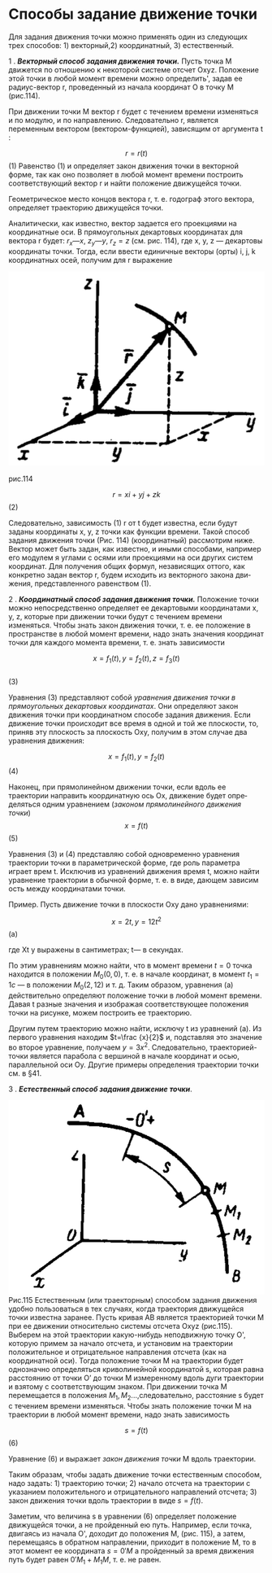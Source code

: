 # Способы задание движение точки
Для задания движения точки можно применять один из следую­щих трех способов: 1) векторный,2) координатный, 3) естественный.

1 . ***Векторный способ задания движения точки.*** Пусть точка М движется по отношению к некоторой си­стеме отсчет Охуz. Положение этой точки в любой момент времени можно определить', задав ее радиус-вектор r, проведенный из на­чала координат О в точку М (рис.114). 

При движении точки М вектор r будет с течением времени изме­няться и по модулю, и по направлению. Следовательно r, является переменным вектором (вектором-функцией), зависящим от аргу­мента t :

$$r=r(t)$$
(1)
Равенство (1) и определяет закон движения точки в векторной форме, так как оно позволяет в любой момент времени построить соответствующий вектор r и найти положение движущейся точки. 

Геометрическое место концов вектора r, т. е. годограф этого век­тора, определяет траекторию движущейся точки. 

Аналитически, как известно, вектор задается его проекциями на координатные оси. В прямоугольных декартовых координатах для вектора r будет: $r_х—х$, $z_у—у$, $r_z=z$ (см. рис. 114), где х, у, z — де­картовы координаты точки. Тогда, если ввести единичные векторы (орты) i, j, k координатных осей, получим для r
выра­жение 

![](img/W18rovDuUYQ.jpg)


рис.114

$$r = xi + yj + zk$$
(2)

Следовательно, зависимость (1) r от t будет известна, если будут заданы коор­динаты х, у, z точки как функции времени. Такой способ задания движения точки (Рис. 114) (координатный) рассмотрим ниже. Век­тор может быть задан, как известно, и иными способами, например его модулем я углами с осями или проекциями на оси других систем координат. Для получения общих формул, независящих оттого, как конкретно задан вектор r, будем исходить из векторного закона дви­жения, представленного равенством (1).

2 . ***Координатный способ задания движе­ния точки.*** Положение точки можно непосредственно определяет ее декартовыми координатами х, у, z, которые при движении точки будут с течением времени изменяться. Чтобы знать закон дви­жения точки, т. е. ее положение в пространстве в любой момент вре­мени, надо знать значения координат точки для каждого момента времени, т. е. знать зависимости 

$$x=f_1(t),  y=f_2(t),  z=f_3(t)$$  
(3)

Уравнения (3) представляют собой *уравнения движения точки в прямоугольных декартовых координатах*. Они определяют закон движения точки при координатном способе задания движения. 
Если движение точки происходит все время в одной и той же плоскости, то, приняв эту плоскость за плоскость Оху, получим в этом случае два уравнения движения: 

$$x=f_1(t), y=f_2(t)$$(4) 

Наконец, при прямолинейном движении точки, если вдоль ее траектории направить координатную ось Ох, движение будет опре­деляться одним уравнением (*законом прямолинейного движения точки*) 
$$x=f(t)$$
(5) 

Уравнения (3) и (4) представляю собой одновременно уравне­ния траектории точки в параметрической форме, где роль параметра играет врем t. Исключив из уравнений движения время t, можно найти уравнение траектории в обычной форме, т. е. в виде, дающем зависим ость между координатами точки. 

Пример. Пусть движение точки в плоскости Оху дано уравнениями:

$$x=2t, у= 12t^2$$
(а)

где Xt у выражены в сантиметрах; t— в секундах. 

По этим уравнениям можно найти, что в момент времени $t= 0$ точка находится в положении $М_0 (0, 0)$, т. е. в начале координат, в момент $t_1=1с$ — в положении $M_0 (2,12)$ и т. д. Таким образом, уравнения (а) действительно определяют положе­ние точки в любой момент времени. Давая t разные значения и изображая соот­ветствующее положения точки на рисунке, можем построить ее траекторию.

Другим путем траекторию можно найти, исключу t из уравнений (а). Из первого уравнения находим $t=\frac {x}{2}$ и, подставляя это значение во второе уравнение, получаем $у=3х^2$. Следовательно, траекторией- точки является парабола с вершиной в начале координат и осью, параллельной оси Оу. Другие примеры определения траектории точки см. в §41.

3 . ***Естественный способ задания движение точки***. 

![](img/z87PbcS1V0U.jpg)
Рис.115
Естественным (или траекторным) способом задания движения удобно пользоваться в тех слу­чаях, когда траектория движущейся точки известна заранее. Пусть кривая АВ явля­ется траекторией точки М при ее движении относительно системы отсчета Охуz (рис.115). Выберем на этой траектории какую-нибудь неподвижную точку О', которую примем за начало отсчета, и установим на траектории положительное и отрицательное направления отсчета (как на координат­ной оси). Тогда положение точки М на тра­ектории будет однозначно определяться криволинейной коорди­натой s, которая равна расстоянию от точки О’ до точки М измеренному вдоль дуги траектории и взятому с соответствующим зна­ком. При движении точка М перемещается в положения $М_1, М_2...,$следовательно, расстояние s будет с течением времени изменяться. Чтобы знать положение точки М на траектории в любой момент вре­мени, надо знать зависимость

$$s=f(t)$$(6)

Уравнение (6) и выражает *закон движения точки* М вдоль тра­ектории. 

Таким образам, чтобы задать движение точки естественным спо­собом, надо задать: 1) траекторию точки; 2) начало отсчета на траек­тории с указанием положительного и отрицательного направлений отсчета; 3) закон движения точки вдоль траектории в виде $s=f(t)$. 

Заметим, что величина s в уравнении (6) определяет положение движущейся точки, а не пройденный ею путь. Например, если точ­ка, двигаясь из начала О', доходит до положения М, (рис. 115), а затем, перемещаясь в обратном направлении, приходит в положе­ние М, то в этот момент ее координата $s=0'M$ а пройденный за время движения путь будет равен $0'M_1+M_1M$, т. е. не равен.